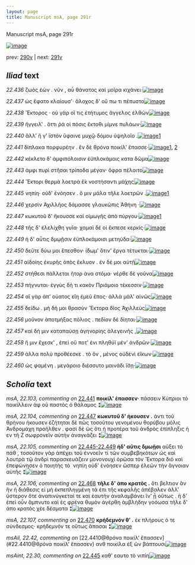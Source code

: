 ```yaml
---
layout: page
title: Manuscript msA, page 291r
---
```


Manuscript msA, page 291r

[![image](http://www.homermultitext.org/iipsrv?OBJ=IIP,1.0&FIF=/project/homer/pyramidal/deepzoom/hmt/vaimg/2017a/VA291RN_0461.tif&WID=100&CVT=JPEG)](http://www.homermultitext.org/ict2/?urn=urn:cite2:hmt:vaimg.2017a:VA291RN_0461)

prev:  [290v](../290v/) | next:  [291v](../291v/)

## *Iliad* text

*22.436* <a id="22.436"/> ζωὸς ἐὼν . νῦν , αὖ θάνατος καὶ μοῖρα κιχάνει·[![image](http://www.homermultitext.org/iipsrv?OBJ=IIP,1.0&FIF=/project/homer/pyramidal/deepzoom/hmt/vaimg/2017a/VA291RN_0461.tif&RGN=0.1682,0.1983,0.4342,0.02891&WID=1000&CVT=JPEG)](http://www.homermultitext.org/ict2/?urn=urn:cite2:hmt:vaimg.2017a:VA291RN_0461@0.1682,0.1983,0.4342,0.02891)

*22.437* <a id="22.437"/> ὡς ἔφατο κλαίουσ'· ἄλοχος δ' οὔ πω τι πέπυστο[![image](http://www.homermultitext.org/iipsrv?OBJ=IIP,1.0&FIF=/project/homer/pyramidal/deepzoom/hmt/vaimg/2017a/VA291RN_0461.tif&RGN=0.1756,0.2221,0.4226,0.02379&WID=1000&CVT=JPEG)](http://www.homermultitext.org/ict2/?urn=urn:cite2:hmt:vaimg.2017a:VA291RN_0461@0.1756,0.2221,0.4226,0.02379)

*22.438* <a id="22.438"/> Ἕκτορος · οὐ γὰρ οἵ τις ἐτήτυμος ἄγγελος ἐλθὼν[![image](http://www.homermultitext.org/iipsrv?OBJ=IIP,1.0&FIF=/project/homer/pyramidal/deepzoom/hmt/vaimg/2017a/VA291RN_0461.tif&RGN=0.1846,0.2401,0.4119,0.02365&WID=1000&CVT=JPEG)](http://www.homermultitext.org/ict2/?urn=urn:cite2:hmt:vaimg.2017a:VA291RN_0461@0.1846,0.2401,0.4119,0.02365)

*22.439* <a id="22.439"/> ἤγγειλ' . ὅττι ῥά οἱ πόσις ἔκτοθι μίμνε πυλάων·[![image](http://www.homermultitext.org/iipsrv?OBJ=IIP,1.0&FIF=/project/homer/pyramidal/deepzoom/hmt/vaimg/2017a/VA291RN_0461.tif&RGN=0.1853,0.2580,0.4116,0.02656&WID=1000&CVT=JPEG)](http://www.homermultitext.org/ict2/?urn=urn:cite2:hmt:vaimg.2017a:VA291RN_0461@0.1853,0.2580,0.4116,0.02656)

*22.440* <a id="22.440"/> ἂλλ' ἥ γ' ϊστὸν ὕφαινε μυχῷ δόμου ὑψηλοῖο .[![image](http://www.homermultitext.org/iipsrv?OBJ=IIP,1.0&FIF=/project/homer/pyramidal/deepzoom/hmt/vaimg/2017a/VA291RN_0461.tif&RGN=0.1636,0.2779,0.4283,0.02310&WID=1000&CVT=JPEG)](http://www.homermultitext.org/ict2/?urn=urn:cite2:hmt:vaimg.2017a:VA291RN_0461@0.1636,0.2779,0.4283,0.02310)[1](#msA_22.101)

*22.441* <a id="22.441"/> δίπλακα πορφυρέην . ἒν δὲ θρόνα ποικίλ' ἔπασσε·[![image](http://www.homermultitext.org/iipsrv?OBJ=IIP,1.0&FIF=/project/homer/pyramidal/deepzoom/hmt/vaimg/2017a/VA291RN_0461.tif&RGN=0.1863,0.2960,0.4256,0.02310&WID=1000&CVT=JPEG)](http://www.homermultitext.org/ict2/?urn=urn:cite2:hmt:vaimg.2017a:VA291RN_0461@0.1863,0.2960,0.4256,0.02310)[1](#msA_22.102), [2](#msA_22.103)

*22.442* <a id="22.442"/> κέκλετο δ' ἀμφιπόλοισιν ἐϋπλοκάμοις κατα δῶμα[![image](http://www.homermultitext.org/iipsrv?OBJ=IIP,1.0&FIF=/project/homer/pyramidal/deepzoom/hmt/vaimg/2017a/VA291RN_0461.tif&RGN=0.1863,0.3145,0.4427,0.02407&WID=1000&CVT=JPEG)](http://www.homermultitext.org/ict2/?urn=urn:cite2:hmt:vaimg.2017a:VA291RN_0461@0.1863,0.3145,0.4427,0.02407)

*22.443* <a id="22.443"/> ἀμφι πυρὶ στῆσαι τρίποδα μέγαν· ὄφρα πέλοιτο[![image](http://www.homermultitext.org/iipsrv?OBJ=IIP,1.0&FIF=/project/homer/pyramidal/deepzoom/hmt/vaimg/2017a/VA291RN_0461.tif&RGN=0.1818,0.3324,0.4049,0.02503&WID=1000&CVT=JPEG)](http://www.homermultitext.org/ict2/?urn=urn:cite2:hmt:vaimg.2017a:VA291RN_0461@0.1818,0.3324,0.4049,0.02503)

*22.444* <a id="22.444"/> Ἕκτορι θερμὰ λοετρὰ ἔ́κ νοστήσαντι μά́χης[![image](http://www.homermultitext.org/iipsrv?OBJ=IIP,1.0&FIF=/project/homer/pyramidal/deepzoom/hmt/vaimg/2017a/VA291RN_0461.tif&RGN=0.1850,0.3524,0.4042,0.02503&WID=1000&CVT=JPEG)](http://www.homermultitext.org/ict2/?urn=urn:cite2:hmt:vaimg.2017a:VA291RN_0461@0.1850,0.3524,0.4042,0.02503)

*22.445* <a id="22.445"/> νηπίη· οὐδ' ἐνόησεν . ὅ μιν μάλα τῆλε λοετρῶν .[![image](http://www.homermultitext.org/iipsrv?OBJ=IIP,1.0&FIF=/project/homer/pyramidal/deepzoom/hmt/vaimg/2017a/VA291RN_0461.tif&RGN=0.1853,0.3732,0.4191,0.02102&WID=1000&CVT=JPEG)](http://www.homermultitext.org/ict2/?urn=urn:cite2:hmt:vaimg.2017a:VA291RN_0461@0.1853,0.3732,0.4191,0.02102)[1](#msAint_22.30)

*22.446* <a id="22.446"/> χερσὶν Ἀχιλλῆος δάμασσε γλαυκῶπις Ἀθήνη ·[![image](http://www.homermultitext.org/iipsrv?OBJ=IIP,1.0&FIF=/project/homer/pyramidal/deepzoom/hmt/vaimg/2017a/VA291RN_0461.tif&RGN=0.1817,0.3929,0.4184,0.02019&WID=1000&CVT=JPEG)](http://www.homermultitext.org/ict2/?urn=urn:cite2:hmt:vaimg.2017a:VA291RN_0461@0.1817,0.3929,0.4184,0.02019)

*22.447* <a id="22.447"/> κωκυτοῦ δ' ἤκουσσε καὶ οἰμωγῆς ἀπὸ πύργου·[![image](http://www.homermultitext.org/iipsrv?OBJ=IIP,1.0&FIF=/project/homer/pyramidal/deepzoom/hmt/vaimg/2017a/VA291RN_0461.tif&RGN=0.1831,0.4094,0.4046,0.02172&WID=1000&CVT=JPEG)](http://www.homermultitext.org/ict2/?urn=urn:cite2:hmt:vaimg.2017a:VA291RN_0461@0.1831,0.4094,0.4046,0.02172)[1](#msA_22.104)

*22.448* <a id="22.448"/> τῆς δ' ἐλελίχθη γυῖα· χαμαὶ δέ οἱ ἔκπεσε κερκίς·[![image](http://www.homermultitext.org/iipsrv?OBJ=IIP,1.0&FIF=/project/homer/pyramidal/deepzoom/hmt/vaimg/2017a/VA291RN_0461.tif&RGN=0.1817,0.4267,0.4200,0.02241&WID=1000&CVT=JPEG)](http://www.homermultitext.org/ict2/?urn=urn:cite2:hmt:vaimg.2017a:VA291RN_0461@0.1817,0.4267,0.4200,0.02241)

*22.449* <a id="22.449"/> ἡ δ' αὖτις δμῳῇσιν ἐϋπλοκάμοισι μετηύδα·[![image](http://www.homermultitext.org/iipsrv?OBJ=IIP,1.0&FIF=/project/homer/pyramidal/deepzoom/hmt/vaimg/2017a/VA291RN_0461.tif&RGN=0.1804,0.4438,0.4027,0.02448&WID=1000&CVT=JPEG)](http://www.homermultitext.org/ict2/?urn=urn:cite2:hmt:vaimg.2017a:VA291RN_0461@0.1804,0.4438,0.4027,0.02448)

*22.450* <a id="22.450"/> δεῦτε δύω μοι ἕπεσθον· ί̈δωμ' ὅτιν' ἔργα τέτυκται·[![image](http://www.homermultitext.org/iipsrv?OBJ=IIP,1.0&FIF=/project/homer/pyramidal/deepzoom/hmt/vaimg/2017a/VA291RN_0461.tif&RGN=0.1785,0.4620,0.4217,0.02642&WID=1000&CVT=JPEG)](http://www.homermultitext.org/ict2/?urn=urn:cite2:hmt:vaimg.2017a:VA291RN_0461@0.1785,0.4620,0.4217,0.02642)

*22.451* <a id="22.451"/> αἰδοίης ἑκυρῆς ὀπὸς ἔκλυον . ἐν δέ μοι αὐτῇ[![image](http://www.homermultitext.org/iipsrv?OBJ=IIP,1.0&FIF=/project/homer/pyramidal/deepzoom/hmt/vaimg/2017a/VA291RN_0461.tif&RGN=0.1840,0.4849,0.4060,0.02172&WID=1000&CVT=JPEG)](http://www.homermultitext.org/ict2/?urn=urn:cite2:hmt:vaimg.2017a:VA291RN_0461@0.1840,0.4849,0.4060,0.02172)

*22.452* <a id="22.452"/> στήθεσι πάλλεται ῆτορ ἀνα στόμα· νέρθε δὲ γοῦνα[![image](http://www.homermultitext.org/iipsrv?OBJ=IIP,1.0&FIF=/project/homer/pyramidal/deepzoom/hmt/vaimg/2017a/VA291RN_0461.tif&RGN=0.1853,0.5050,0.4040,0.02337&WID=1000&CVT=JPEG)](http://www.homermultitext.org/ict2/?urn=urn:cite2:hmt:vaimg.2017a:VA291RN_0461@0.1853,0.5050,0.4040,0.02337)

*22.453* <a id="22.453"/> πήγνυται· ἐγγὺς δή τι κακὸν Πριάμοιο τέκεσσιν·[![image](http://www.homermultitext.org/iipsrv?OBJ=IIP,1.0&FIF=/project/homer/pyramidal/deepzoom/hmt/vaimg/2017a/VA291RN_0461.tif&RGN=0.1813,0.5234,0.4036,0.02172&WID=1000&CVT=JPEG)](http://www.homermultitext.org/ict2/?urn=urn:cite2:hmt:vaimg.2017a:VA291RN_0461@0.1813,0.5234,0.4036,0.02172)

*22.454* <a id="22.454"/> αἲ γὰρ ἀπ' ούατος εἴη ἐμεῦ ἔπος· ἀλλὰ μάλ' αἰνῶς[![image](http://www.homermultitext.org/iipsrv?OBJ=IIP,1.0&FIF=/project/homer/pyramidal/deepzoom/hmt/vaimg/2017a/VA291RN_0461.tif&RGN=0.1872,0.5394,0.4112,0.02503&WID=1000&CVT=JPEG)](http://www.homermultitext.org/ict2/?urn=urn:cite2:hmt:vaimg.2017a:VA291RN_0461@0.1872,0.5394,0.4112,0.02503)

*22.455* <a id="22.455"/> δείδω . μὴ δή μοι θρασὺν Ἕκτορα δῖος Ἀχιλλεὺς[![image](http://www.homermultitext.org/iipsrv?OBJ=IIP,1.0&FIF=/project/homer/pyramidal/deepzoom/hmt/vaimg/2017a/VA291RN_0461.tif&RGN=0.1840,0.5603,0.4073,0.02379&WID=1000&CVT=JPEG)](http://www.homermultitext.org/ict2/?urn=urn:cite2:hmt:vaimg.2017a:VA291RN_0461@0.1840,0.5603,0.4073,0.02379)

*22.456* <a id="22.456"/> μοῦνον ἀποτμήξας πόλιος . πεδίον δὲ δίηται·[![image](http://www.homermultitext.org/iipsrv?OBJ=IIP,1.0&FIF=/project/homer/pyramidal/deepzoom/hmt/vaimg/2017a/VA291RN_0461.tif&RGN=0.1859,0.5806,0.4060,0.02102&WID=1000&CVT=JPEG)](http://www.homermultitext.org/ict2/?urn=urn:cite2:hmt:vaimg.2017a:VA291RN_0461@0.1859,0.5806,0.4060,0.02102)

*22.457* <a id="22.457"/> καὶ δή μιν καταπαύσῃ ἀγηνορίης ἀλεγεινῆς ,[![image](http://www.homermultitext.org/iipsrv?OBJ=IIP,1.0&FIF=/project/homer/pyramidal/deepzoom/hmt/vaimg/2017a/VA291RN_0461.tif&RGN=0.1846,0.5965,0.4134,0.02130&WID=1000&CVT=JPEG)](http://www.homermultitext.org/ict2/?urn=urn:cite2:hmt:vaimg.2017a:VA291RN_0461@0.1846,0.5965,0.4134,0.02130)

*22.458* <a id="22.458"/> ἥ μιν ἔχεσκ' , ἐπεὶ οὔ ποτ' ἐνι πληθύϊ μέν' ἀνδρῶν·[![image](http://www.homermultitext.org/iipsrv?OBJ=IIP,1.0&FIF=/project/homer/pyramidal/deepzoom/hmt/vaimg/2017a/VA291RN_0461.tif&RGN=0.1872,0.6147,0.4237,0.02545&WID=1000&CVT=JPEG)](http://www.homermultitext.org/ict2/?urn=urn:cite2:hmt:vaimg.2017a:VA291RN_0461@0.1872,0.6147,0.4237,0.02545)

*22.459* <a id="22.459"/> ἀλλα πολὺ προθέεσκε . τὸ ὃν , μένος οὐδενὶ εἴκων·[![image](http://www.homermultitext.org/iipsrv?OBJ=IIP,1.0&FIF=/project/homer/pyramidal/deepzoom/hmt/vaimg/2017a/VA291RN_0461.tif&RGN=0.1835,0.6353,0.4245,0.02019&WID=1000&CVT=JPEG)](http://www.homermultitext.org/ict2/?urn=urn:cite2:hmt:vaimg.2017a:VA291RN_0461@0.1835,0.6353,0.4245,0.02019)

*22.460* <a id="22.460"/> ὡς φαμένη . μεγάροιο διέσσυτο μαινάδι ἴ̈σῃ·[![image](http://www.homermultitext.org/iipsrv?OBJ=IIP,1.0&FIF=/project/homer/pyramidal/deepzoom/hmt/vaimg/2017a/VA291RN_0461.tif&RGN=0.1700,0.6520,0.4390,0.02822&WID=1000&CVT=JPEG)](http://www.homermultitext.org/ict2/?urn=urn:cite2:hmt:vaimg.2017a:VA291RN_0461@0.1700,0.6520,0.4390,0.02822)

## *Scholia* text

*msA, 22.103, commenting on* [22.441](#22.441)  <a id="msA_22.103"/> **ποικίλ' έπασσεν·** πάσσειν Κύπριοι τὸ ποικίλλειν ἀφ οῦ παστὸς ὁ θάλαμος ⁑[![image](http://www.homermultitext.org/iipsrv?OBJ=IIP,1.0&FIF=/project/homer/pyramidal/deepzoom/hmt/vaimg/2017a/VA291RN_0461.tif&RGN=0.6116,0.2772,0.1879,0.1285&WID=1000&CVT=JPEG)](http://www.homermultitext.org/ict2/?urn=urn:cite2:hmt:vaimg.2017a:VA291RN_0461@0.6116,0.2772,0.1879,0.1285)

*msA, 22.104, commenting on* [22.447](#22.447)  <a id="msA_22.104"/> **κωκυτοῦ δ' ήκουσεν .** ἀντι τοῦ θρήνου ήκουσεν ἐζήτηται δὲ πῶς τοσοῦτου γενομένου θορύβου μόλις Ἀνδρομάχη προῆλθεν . φασὶ δὲ ὡς ὅτι ἡ προτέρα τοῦ ἀνδρὸς ἐπίπληξις ἡ εν τῆ Ζ σωφρονεῖν αὐτὴν ἀναγκάζει ⁑[![image](http://www.homermultitext.org/iipsrv?OBJ=IIP,1.0&FIF=/project/homer/pyramidal/deepzoom/hmt/vaimg/2017a/VA291RN_0461.tif&RGN=0.6078,0.4019,0.1907,0.03721&WID=1000&CVT=JPEG)](http://www.homermultitext.org/ict2/?urn=urn:cite2:hmt:vaimg.2017a:VA291RN_0461@0.6078,0.4019,0.1907,0.03721)

*msA, 22.105, commenting on* [22.445-22.449](#22.445-22.449)  <a id="msA_22.105"/> **ἡδ' αῦτις δμωῇσι** αὔξει τὸ πάθ , τοσοῦτον γὰρ ἀπέχει τοῦ ἐννοεῖν τί τῶν συμβεβηκότων ὡς καὶ λουτρὰ τῷ ἀνδρὶ παρασκευάζειν μονονουχὶ ὁρῶσα τὸν Ἕκτορα διὸ καὶ ἐπεφώνησεν ὁ ποιητὴς τὸ  νηπίη οὐδ' ἐνόησεν ὥσπερ ἐλεῶν τὴν ἄγνοιαν αὐτῆς ⁑[![image](http://www.homermultitext.org/iipsrv?OBJ=IIP,1.0&FIF=/project/homer/pyramidal/deepzoom/hmt/vaimg/2017a/VA291RN_0461.tif&RGN=0.6067,0.4239,0.1872,0.03748&WID=1000&CVT=JPEG)](http://www.homermultitext.org/ict2/?urn=urn:cite2:hmt:vaimg.2017a:VA291RN_0461@0.6067,0.4239,0.1872,0.03748)

*msA, 22.106, commenting on* [22.468](#22.468)  <a id="msA_22.106"/> **τῆλε δ' ἀπο κρατὸς .** ὅτι βελτιον ἂν ἢν ἡ διάθεσις εἰ μὴ ἐκπεπληγμένη τὰ ἐπι τῆς κεφαλῆς ἀπέβαλεν ἀλλ' ὕστερον ὅτε ἀναπινύγκεταί τε καὶ ἑαυτὴν ἀναλαμβάνει ἵν' ᾖ οὕτως . ἡ δ' ἐπεὶ οὖν ἄμπνυτο καὶ ἐς φρένα θυμὸν ἀγέρθη ἀμβλήδην γοόωσα τῆλε δ' ἀπο κρατὸς χέε δέσματα ⁑[![image](http://www.homermultitext.org/iipsrv?OBJ=IIP,1.0&FIF=/project/homer/pyramidal/deepzoom/hmt/vaimg/2017a/VA291RN_0461.tif&RGN=0.5999,0.4580,0.1958,0.08354&WID=1000&CVT=JPEG)](http://www.homermultitext.org/ict2/?urn=urn:cite2:hmt:vaimg.2017a:VA291RN_0461@0.5999,0.4580,0.1958,0.08354)

*msA, 22.107, commenting on* [22.470](#22.470)  <a id="msA_22.107"/> **κρήδεμνόν θ’ .** ἐκ πλήρους ὁ τε σύνδεσμος· κρήδεμνόν τε οὕτως ἅπασαι ⁑[![image](http://www.homermultitext.org/iipsrv?OBJ=IIP,1.0&FIF=/project/homer/pyramidal/deepzoom/hmt/vaimg/2017a/VA291RN_0461.tif&RGN=0.6008,0.5383,0.1951,0.09862&WID=1000&CVT=JPEG)](http://www.homermultitext.org/ict2/?urn=urn:cite2:hmt:vaimg.2017a:VA291RN_0461@0.6008,0.5383,0.1951,0.09862)

*msAil, 22.42, commenting on* [22.4410@θρόνα ποικίλ’ ἔπασσεν](#22.4410@θρόνα ποικίλ’ ἔπασσεν)  <a id="msAil_22.42"/> ανθ ποικίλα ἐξ ὣν βάπτουσι[![image](http://www.homermultitext.org/iipsrv?OBJ=IIP,1.0&FIF=/project/homer/pyramidal/deepzoom/hmt/vaimg/2017a/VA291RN_0461.tif&RGN=0.5020,0.2945,0.1177,0.01397&WID=1000&CVT=JPEG)](http://www.homermultitext.org/ict2/?urn=urn:cite2:hmt:vaimg.2017a:VA291RN_0461@0.5020,0.2945,0.1177,0.01397)

*msAint, 22.30, commenting on* [22.445](#22.445)  <a id="msAint_22.30"/> καθ' εαυτο τὸ νιπίη[![image](http://www.homermultitext.org/iipsrv?OBJ=IIP,1.0&FIF=/project/homer/pyramidal/deepzoom/hmt/vaimg/2017a/VA291RN_0461.tif&RGN=0.1264,0.3621,0.05324,0.04025&WID=1000&CVT=JPEG)](http://www.homermultitext.org/ict2/?urn=urn:cite2:hmt:vaimg.2017a:VA291RN_0461@0.1264,0.3621,0.05324,0.04025)